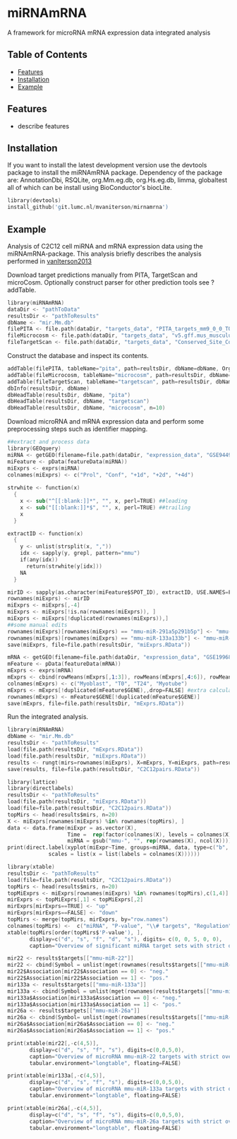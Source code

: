 # miRNAmRNA #
A framework for microRNA mRNA expression data integrated analysis

## Table of Contents
- [Features](#features)
- [Installation](#installation)
- [Example](#example)

## Features ##
- describe features

## Installation ##
If you want to install the latest development version use the devtools package to install the miRNAmRNA package. 
Dependency of the package are: AnnotationDbi, RSQLite, org.Mm.eg.db, org.Hs.eg.db, limma, globaltest all of which can be install using BioConductor's biocLite.
```s
library(devtools)
install_github('git.lumc.nl/mvaniterson/mirnamrna')
```

## Example ##
Analysis of C2C12 cell miRNA and mRNA expression data using the miRNAmRNA-package. This analysis briefly describes the analysis performed in 
[vanIterson2013](http://nar.oxfordjournals.org/content/41/15/e146.long)

Download target predictions manually from PITA, TargetScan and microCosm. Optionally construct parser for other prediction tools see ?addTable.

```s
library(miRNAmRNA)
dataDir <- "pathToData"
resultsDir <- "pathToResults"
dbName <- "mir.Mm.db"
filePITA <- file.path(dataDir, "targets_data", "PITA_targets_mm9_0_0_TOP.tab")
fileMicrocosm <- file.path(dataDir, "targets_data", "v5.gff.mus_musculus")  
fileTargetScan <- file.path(dataDir, "targets_data", "Conserved_Site_Context_Scores61.txt")
``` 

Construct the database and inspect its contents.

```s
addTable(filePITA, tableName="pita", path=reultsDir, dbName=dbName, Org="Mm") 
addTable(fileMicrocosm, tableName="microcosm", path=resultsDir, dbName=dbName, Org="Mm") 
addTable(fileTargetScan, tableName="targetscan", path=resultsDir, dbName=dbName, Org="Mm") 
dbInfo(resultsDir, dbName)
dbHeadTable(resultsDir, dbName, "pita")
dbHeadTable(resultsDir, dbName, "targetscan")
dbHeadTable(resultsDir, dbName, "microcosm", n=10)
``` 

Download microRNA and mRNA expression data and perform some preprocessing steps such as identifier mapping.

```s
##extract and process data
library(GEOquery)
miRNA <- getGEO(filename=file.path(dataDir, "expression_data", "GSE9449_series_matrix.txt.gz")) #also available from ArrayExpress E-GEOD-9449
miFeature <- pData(featureData(miRNA))
miExprs <- exprs(miRNA)
colnames(miExprs) <- c("Prol", "Conf", "+1d", "+2d", "+4d")
 
strwhite <- function(x)
  {
    x <- sub("^[[:blank:]]*", "", x, perl=TRUE) ##leading
    x <- sub("[[:blank:]]*$", "", x, perl=TRUE) ##trailing
    x
  }

extractID <- function(x)
  {
    y <- unlist(strsplit(x, ","))
    idx <- sapply(y, grepl, pattern="mmu")
    if(any(idx))
      return(strwhite(y[idx]))
    NA
  }

mirID <- sapply(as.character(miFeature$SPOT_ID), extractID, USE.NAMES=FALSE)
rownames(miExprs) <- mirID
miExprs <- miExprs[,-4] 
miExprs <- miExprs[!is.na(rownames(miExprs)), ]
miExprs <- miExprs[!duplicated(rownames(miExprs)),]
##some manual edits
rownames(miExprs)[rownames(miExprs) == "mmu-miR-291a5p291b5p"] <- "mmu-miR-291a5p"
rownames(miExprs)[rownames(miExprs) == "mmu-miR-133a133b"] <- "mmu-miR-133a"
save(miExprs, file=file.path(resultsDir, "miExprs.RData"))
``` 

```s
mRNA <- getGEO(filename=file.path(dataDir, "expression_data", "GSE19968_series_matrix.txt.gz")) 
mFeature <- pData(featureData(mRNA))
mExprs <- exprs(mRNA)
mExprs <- cbind(rowMeans(mExprs[,1:3]), rowMeans(mExprs[,4:6]), rowMeans(mExprs[,7:9]), rowMeans(mExprs[,10:12]))
colnames(mExprs) <- c("Myoblast", "T0", "T24", "Myotube")
mExprs <- mExprs[!duplicated(mFeature$GENE),,drop=FALSE] #extra calculation: remove all the mRNAs that map to the same Gene just using one transcript
rownames(mExprs) <- mFeature$GENE[!duplicated(mFeature$GENE)]
save(mExprs, file=file.path(resultsDir, "mExprs.RData"))
``` 

Run the integrated analysis.

```s
library(miRNAmRNA)
dbName <- "mir.Mm.db"
resultsDir <- "pathToResults"
load(file.path(resultsDir, "mExprs.RData"))
load(file.path(resultsDir, "miExprs.RData"))
results <- rungt(mirs=rownames(miExprs), X=mExprs, Y=miExprs, path=resultsDir, dbName=dbName, tables=c("microcosm", "pita", "targetscan"), numOverlapping=3)
save(results, file=file.path(resultsDir, "C2C12pairs.RData"))
``` 

```s
library(lattice)
library(directlabels)
resultsDir <- "pathToResults"
load(file.path(resultsDir, "miExprs.RData"))
load(file=file.path(resultsDir, "C2C12pairs.RData"))
topMirs <- head(results$mirs, n=20)
X <- miExprs[rownames(miExprs) %in% rownames(topMirs), ]
data <- data.frame(miExpr = as.vector(X),
                   Time =  rep(factor(colnames(X), levels = colnames(X), ordered=TRUE), each=nrow(X)),
                   miRNA = gsub("mmu-", "", rep(rownames(X), ncol(X))))
print(direct.label(xyplot(miExpr~Time, groups=miRNA, data, type=c("b", "g"), lwd=2, ylab=expression('Normalized '*log[2]*' ratio'),
             scales = list(x = list(labels = colnames(X))))))
``` 

```s
library(xtable)
resultsDir <- "pathToResults"
load(file=file.path(resultsDir, "C2C12pairs.RData"))
topMirs <- head(results$mirs, n=20)
topMiExprs <- miExprs[rownames(miExprs) %in% rownames(topMirs),c(1,4)]
mirExprs <- topMiExprs[,1] < topMiExprs[,2]
mirExprs[mirExprs==TRUE] <- "up"
mirExprs[mirExprs==FALSE] <- "down"
topMirs <- merge(topMirs, mirExprs, by="row.names")
colnames(topMirs) <-  c("miRNA", "P-value", "\\# targets", "Regulation")
xtable(topMirs[order(topMirs$'P-value'), ],
       display=c("d", "s", "f", "d", "s"), digits= c(0, 0, 5, 0, 0),
       caption="Overview of significant miRNA target sets with strict overlap between the three prediction tools TargetScan, MicroCosm and PITA.")
``` 

```s
mir22 <- results$targets[["mmu-miR-22"]]
mir22 <- cbind(Symbol = unlist(mget(rownames(results$targets[["mmu-miR-22"]]), org.Mm.egSYMBOL, ifnotfound=NA)), mir22)
mir22$Association[mir22$Association == 0] <- "neg."
mir22$Association[mir22$Association == 1] <- "pos."
mir133a <- results$targets[["mmu-miR-133a"]]
mir133a <- cbind(Symbol = unlist(mget(rownames(results$targets[["mmu-miR-133a"]]), org.Mm.egSYMBOL)), mir133a)
mir133a$Association[mir133a$Association == 0] <- "neg."
mir133a$Association[mir133a$Association == 1] <- "pos."
mir26a <- results$targets[["mmu-miR-26a"]]
mir26a <- cbind(Symbol= unlist(mget(rownames(results$targets[["mmu-miR-26a"]]), org.Mm.egSYMBOL)), mir26a)
mir26a$Association[mir26a$Association == 0] <- "neg."
mir26a$Association[mir26a$Association == 1] <- "pos."
```

```s
print(xtable(mir22[,-c(4,5)],
       display=c("d", "s", "f", "s"), digits=c(0,0,5,0),
       caption="Overview of microRNA mmu-miR-22 targets with strict overlap between the three databases TargetScan, Microcosm and PITA."),
       tabular.environment="longtable", floating=FALSE)
```        

```s
print(xtable(mir133a[,-c(4,5)],
       display=c("d", "s", "f", "s"), digits=c(0,0,5,0),
       caption="Overview of microRNA mmu-miR-133a targets with strict overlap between the three databases TargetScan, Microcosm and PITA."),
       tabular.environment="longtable", floating=FALSE)
```

```s
print(xtable(mir26a[,-c(4,5)],
       display=c("d", "s", "f", "s"), digits=c(0,0,5,0),
       caption="Overview of microRNA mmu-miR-26a targets with strict overlap between the three databases TargetScan, Microcosm and PITA."),
       tabular.environment="longtable", floating=FALSE)
```


